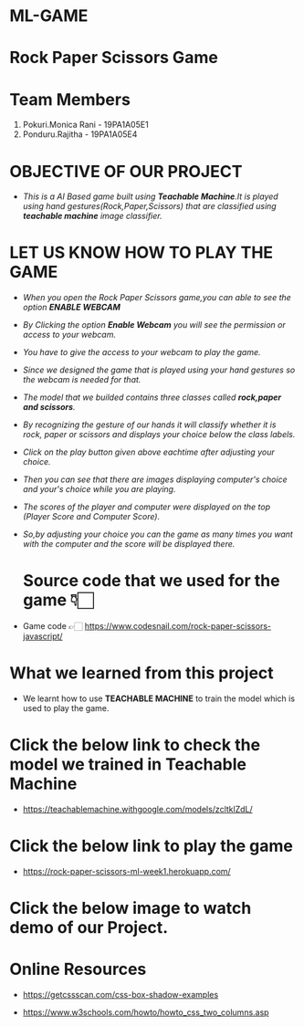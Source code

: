 # ML-GAME
  
 # Rock Paper Scissors Game


 #  Team Members
 1. Pokuri.Monica Rani - 19PA1A05E1
 2. Ponduru.Rajitha    - 19PA1A05E4
 
 
 # OBJECTIVE OF OUR PROJECT
 
 * <i> This is a AI Based game built using <b>Teachable Machine</b>.It is played using hand gestures(Rock,Paper,Scissors)
  that are classified using <b>teachable machine</b> image classifier.</i>
  
  
  
  
 # LET US KNOW HOW TO PLAY THE GAME
  
*  <i> When you open the Rock Paper Scissors game,you can able to see the option **ENABLE WEBCAM**</i>
*  <i> By Clicking the option **Enable Webcam** you will see the permission or access to your webcam.</i>
*  <i> You have to give the access to your webcam to play the game.</i>
*  <i> Since we designed the game that is played using your hand gestures so the webcam is needed for that.</i>
*  <i> The model that we builded contains three classes called **rock,paper and scissors**.</i>
*  <i> By recognizing the gesture of our hands it will classify whether it is rock, paper or scissors and displays            your choice below the class labels. </i>
*  <i> Click on the play button given above eachtime  after adjusting your choice.</i>
*  <i>Then you can see that there are images displaying computer's choice and your's choice while you are playing.</i>
*  <i> The scores of the player and computer were displayed on the top (Player Score and Computer Score).</i>
*  <i> So,by adjusting your choice you can the game as many times you want with the computer and the score will be        displayed there. </i>
  
  
   # Source code that we used for the game 👇🏻
  
  * Game code  👉🏻 https://www.codesnail.com/rock-paper-scissors-javascript/
  
  
   # What we learned from this project
  
  * We learnt how to use **TEACHABLE MACHINE** to train the model which is used to play the game.
  
  
   # Click the below link to check the model we trained in **Teachable Machine**
  
  * https://teachablemachine.withgoogle.com/models/zcltklZdL/
  
  
  
   # Click the below link to play the game
   
  * https://rock-paper-scissors-ml-week1.herokuapp.com/
  
  
   # Click the below image to watch demo of our Project.
  
  
  
  
   # Online Resources
 
  * https://getcssscan.com/css-box-shadow-examples
  
  * https://www.w3schools.com/howto/howto_css_two_columns.asp
  

